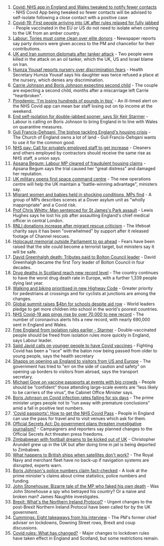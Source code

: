 1. [Covid: NHS app in England and Wales tweaked to notify fewer contacts](https://www.bbc.co.uk/news/uk-58062180) - NHS Covid App being tweaked so fewer contacts will be advised to self-isolate following a close contact with a positive case
2. [Covid-19: First people arriving into UK after rules relaxed for fully jabbed](https://www.bbc.co.uk/news/uk-58050538) - People vaccinated in the EU or US do not need to isolate when coming to the UK from an amber country.
3. [Labour: Tories must come clean over elite donors](https://www.bbc.co.uk/news/uk-politics-58055642) - Newspaper reports say party donors were given access to the PM and chancellor for their contributions.
4. [UK and Iran summon diplomats after tanker attack](https://www.bbc.co.uk/news/world-middle-east-58059271) - Two people were killed in the attack on an oil tanker, which the UK, US and Israel blame on Iran.
5. [Humza Yousaf reports nursery over discrimination fears](https://www.bbc.co.uk/news/uk-scotland-tayside-central-58056234) - Health Secretary Humza Yousaf says his daughter was twice refused a place at the nursery, which denies any discrimination.
6. [Carrie Johnson and Boris Johnson expecting second child](https://www.bbc.co.uk/news/uk-58042146) - The couple are expecting a second child, months after a miscarriage left Carrie "heartbroken".
7. [Pingdemic: ‘I'm losing hundreds of pounds in tips’](https://www.bbc.co.uk/news/business-57997447) - An ill-timed alert on the NHS Covid app can mean bar staff losing out on tip income at the weekend.
8. [End self-isolation for double-jabbed sooner, says Sir Keir Starmer](https://www.bbc.co.uk/news/uk-politics-57962409) - Labour is calling on Boris Johnson to bring England in to line with Wales on quarantine measures.
9. [Guli Francis-Dehqani: The bishop tackling England's housing crisis](https://www.bbc.co.uk/news/uk-politics-57985577) - The Church of England owns a lot of land - Guli Francis-Dehqani wants to use it for the common good.
10. [NHS pay: Call for privately employed staff to get increase](https://www.bbc.co.uk/news/uk-58047623) - Cleaners and others employed by contractors should receive the same rise as NHS staff, a union says.
11. [Apsana Begum: Labour MP cleared of fraudulent housing claims](https://www.bbc.co.uk/news/uk-england-london-58024457) - Apsana Begum says the trial caused her "great distress" and damaged her reputation.
12. [UK military opens first space command centre](https://www.bbc.co.uk/news/uk-politics-58029083) - The new operations centre will help the UK maintain a "battle-winning advantage", ministers say.
13. [Migrant women and babies held in shocking conditions, MPs find](https://www.bbc.co.uk/news/uk-58019981) - A group of MPs describes scenes at a Dover asylum unit as "wholly inappropriate" and a Covid risk.
14. [Prof Chris Whitty: Man sentenced for St James's Park assault](https://www.bbc.co.uk/news/uk-england-58031419) - Lewis Hughes says he lost his job after assaulting England's chief medical officer in central London.
15. [RNLI donations increase after migrant rescue criticism](https://www.bbc.co.uk/news/uk-politics-58009646) - The lifeboat charity says it has been "overwhelmed" by support after it released footage of Channel rescues.
16. [Holocaust memorial outside Parliament to go ahead](https://www.bbc.co.uk/news/uk-58012111) - Fears have been raised that the site could become a terrorist target, but ministers say it will be safe.
17. [David Greenhalgh death: Tributes paid to Bolton Council leader](https://www.bbc.co.uk/news/uk-england-manchester-58019551) - David Greenhalgh became the first Tory leader of Bolton Council in four decades.
18. [Drug deaths in Scotland reach new record level](https://www.bbc.co.uk/news/uk-scotland-58024296) - The country continues to have the worst drug death rate in Europe, with a further 1,339 people dying last year.
19. [Walking and biking prioritised in new Highway Code](https://www.bbc.co.uk/news/uk-58021450) - Greater priority for pedestrians at crossings and for cyclists at junctions are among the changes.
20. [Global summit raises $4bn for schools despite aid row](https://www.bbc.co.uk/news/education-58006728) - World leaders pledge to get more children into school in the world's poorest countries.
21. [NHS Covid-19 app pings rise by over 70,000 to new record](https://www.bbc.co.uk/news/technology-57970603) - The number of coronavirus alerts hits a new record, with nearly 690,000 sent in England and Wales.
22. [Free England from isolation rules earlier - Starmer](https://www.bbc.co.uk/news/uk-politics-58029002) - Double-vaccinated people should be freed from isolation rules more quickly in England, says Labour leader.
23. [Sajid Javid calls on younger people to have Covid vaccines](https://www.bbc.co.uk/news/uk-politics-58003454) - Fighting Covid has been a "race" with the baton now being passed from older to young people, says the health secretary
24. [Shapps on opening up England to visitors from US and Europe](https://www.bbc.co.uk/news/uk-politics-58003453) - The government has tried to "err on the side of caution and safety" on opening up borders to visitors from abroad, says the transport secretary.
25. [Michael Gove on vaccine passports at events with big crowds](https://www.bbc.co.uk/news/uk-politics-57988623) - People should be “confident” those attending large-scale events are “less likely to be carriers of the virus”, the Cabinet Office Minister says.
26. [Boris Johnson on Covid infection rates falling for six days](https://www.bbc.co.uk/news/uk-politics-57986503) - The prime minister urges people not to “run away with premature conclusions” amid a fall in positive test numbers.
27. [‘Covid passports’: How to get the NHS Covid Pass](https://www.bbc.co.uk/news/explainers-55718553) - People in England can use the pass for travel and to visit venues which ask for them.
28. [Official Secrets Act: Do government plans threaten investigative journalism?](https://www.bbc.co.uk/news/uk-politics-57998950) - Campaigners and reporters say planned changes to the Official Secrets Act threaten press freedoms.
29. [Zimbabwean with football dreams to be kicked out of UK](https://www.bbc.co.uk/news/world-africa-57917683) - Christopher Arundell grew up in the UK but after doing time in jail is being deported to Zimbabwe.
30. [What happens to British ships when satellites don't work?](https://www.bbc.co.uk/news/uk-politics-57440787) - The Royal Navy and merchant fleet have no back-up if navigation systems are disrupted, experts warn.
31. [Boris Johnson's police numbers claim fact-checked](https://www.bbc.co.uk/news/57987932) - A look at the prime minister's claims about crime statistics, police numbers and funding.
32. [John Stonehouse: Bizarre tale of the MP who faked his own death](https://www.bbc.co.uk/news/uk-politics-57942759) - Was John Stonehouse a spy who betrayed his country? Or a naive and broken man? James Naughtie investigates.
33. [Brexit: What's the Northern Ireland Protocol?](https://www.bbc.co.uk/news/explainers-53724381) - Urgent changes to the post-Brexit Northern Ireland Protocol have been called for by the UK government.
34. [Cummings: Eight takeaways from his interview](https://www.bbc.co.uk/news/uk-politics-57882892) - The PM's former chief adviser on lockdowns, Downing Street rows, Brexit and coup discussions.
35. [Covid rules: What has changed?](https://www.bbc.co.uk/news/explainers-52530518) - Major changes to lockdown rules have taken effect in England and Scotland, but some restrictions remain.
